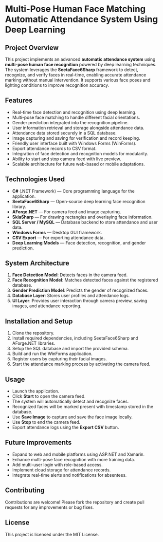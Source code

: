 
# Multi-Pose Human Face Matching Automatic Attendance System Using Deep Learning

## Project Overview

This project implements an advanced **automatic attendance system** using **multi-pose human face recognition** powered by deep learning techniques. The system leverages the **SeetaFace6Sharp** framework to detect, recognize, and verify faces in real-time, enabling accurate attendance marking without manual intervention. It supports various face poses and lighting conditions to improve recognition accuracy.

## Features

- Real-time face detection and recognition using deep learning.
- Multi-pose face matching to handle different facial orientations.
- Gender prediction integrated into the recognition pipeline.
- User information retrieval and storage alongside attendance data.
- Attendance data stored securely in a SQL database.
- Image capturing and saving for verification and record keeping.
- Friendly user interface built with Windows Forms (WinForms).
- Export attendance records to CSV format.
- Integration of face detection and recognition models for modularity.
- Ability to start and stop camera feed with live preview.
- Scalable architecture for future web-based or mobile adaptations.

## Technologies Used

- **C#** (.NET Framework) — Core programming language for the application.
- **SeetaFace6Sharp** — Open-source deep learning face recognition library.
- **AForge.NET** — For camera feed and image capturing.
- **SkiaSharp** — For drawing rectangles and overlaying face information.
- **SQL Server / MySQL** — Database backend to store attendance and user data.
- **Windows Forms** — Desktop GUI framework.
- **CSV Export** — For exporting attendance data.
- **Deep Learning Models** — Face detection, recognition, and gender prediction.

## System Architecture

1. **Face Detection Model**: Detects faces in the camera feed.
2. **Face Recognition Model**: Matches detected faces against the registered database.
3. **Gender Prediction Model**: Predicts the gender of recognized faces.
4. **Database Layer**: Stores user profiles and attendance logs.
5. **UI Layer**: Provides user interaction through camera preview, saving images, and attendance reporting.

## Installation and Setup

1. Clone the repository.
2. Install required dependencies, including SeetaFace6Sharp and AForge.NET libraries.
3. Setup the SQL database and import the provided schema.
4. Build and run the WinForms application.
5. Register users by capturing their facial images.
6. Start the attendance marking process by activating the camera feed.

## Usage

- Launch the application.
- Click **Start** to open the camera feed.
- The system will automatically detect and recognize faces.
- Recognized faces will be marked present with timestamp stored in the database.
- Use **Save Image** to capture and save the face image locally.
- Use **Stop** to end the camera feed.
- Export attendance logs using the **Export CSV** button.

## Future Improvements

- Expand to web and mobile platforms using ASP.NET and Xamarin.
- Enhance multi-pose face recognition with more training data.
- Add multi-user login with role-based access.
- Implement cloud storage for attendance records.
- Integrate real-time alerts and notifications for absentees.

## Contributing

Contributions are welcome! Please fork the repository and create pull requests for any improvements or bug fixes.

## License

This project is licensed under the MIT License.
